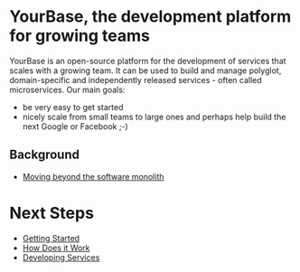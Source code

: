 # YourBase, the development platform for growing teams

YourBase is an open-source platform for the development of services that scales with a growing team. It can be used to build and manage polyglot, domain-specific and independently released services - often called microservices. Our main goals:

* be very easy to get started
* nicely scale from small teams to large ones and perhaps help build the next Google or Facebook ;-)

## Background

* [Moving beyond the software monolith](beyond-the-monolith.md)

# Next Steps

* [Getting Started](getting-started.md)
* [How Does it Work](how-does-it-work.md)
* [Developing Services](developing-services.md)



